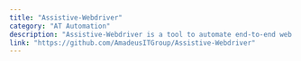 ```yaml
---
title: "Assistive-Webdriver"
category: "AT Automation"
description: "Assistive-Webdriver is a tool to automate end-to-end web application tests with a screen reader."
link: "https://github.com/AmadeusITGroup/Assistive-Webdriver"
---
```

